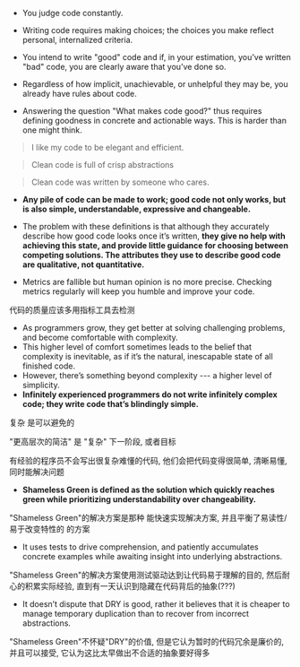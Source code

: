 + You judge code constantly.

+ Writing code requires making choices; the choices you make reflect personal, internalized criteria.

+ You intend to write "good" code and if, in your estimation, you’ve written "bad" code, you are clearly aware that you’ve done so.

+ Regardless of how implicit, unachievable, or unhelpful they may be, you already have rules about code.

+ Answering the question "What makes code good?" thus requires defining goodness in concrete and actionable ways. This is harder than one might think.

> I like my code to be elegant and efficient.

> Clean code is full of crisp abstractions

> Clean code was written by someone who cares.

+ **Any pile of code can be made to work; good code not only works, but is also simple, understandable, expressive and changeable.**

+ The problem with these definitions is that although they accurately describe how good code looks once it’s written, **they give no help with achieving this state, and provide little guidance for choosing between competing solutions. The attributes they use to describe good code are qualitative, not quantitative.**

+ Metrics are fallible but human opinion is no more precise. Checking metrics regularly will keep you humble and improve your code.

代码的质量应该多用指标工具去检测

+ As programmers grow, they get better at solving challenging problems, and become comfortable with complexity.
+ This higher level of comfort sometimes leads to the belief that complexity is inevitable, as if it’s the natural, inescapable state of all finished code.
+ However, there’s something beyond complexity --- a higher level of simplicity.
+ **Infinitely experienced programmers do not write infinitely complex code; they write code that’s blindingly simple.**

复杂 是可以避免的

"更高层次的简洁" 是 "复杂" 下一阶段, 或者目标

有经验的程序员不会写出很复杂难懂的代码, 他们会把代码变得很简单, 清晰易懂, 同时能解决问题

+ **Shameless Green is defined as the solution which quickly reaches green while prioritizing understandability over changeability.**

"Shameless Green"的解决方案是那种 能快速实现解决方案, 并且平衡了易读性/易于改变特性的 的方案

+ It uses tests to drive comprehension, and patiently accumulates concrete examples while awaiting insight into underlying abstractions.

"Shameless Green"的解决方案使用测试驱动达到让代码易于理解的目的, 然后耐心的积累实际经验, 直到有一天认识到隐藏在代码背后的抽象(???)

+ It doesn’t dispute that DRY is good, rather it believes that it is cheaper to manage temporary duplication than to recover from incorrect abstractions.

"Shameless Green"不怀疑"DRY"的价值, 但是它认为暂时的代码冗余是廉价的, 并且可以接受, 它认为这比太早做出不合适的抽象要好得多





